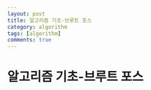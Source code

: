 ```yaml
---
layout: post
title: 알고리즘 기초-브루트 포스
category: algorithm
tags: [algorithm]
comments: true
---
```


# 알고리즘 기초-브루트 포스

